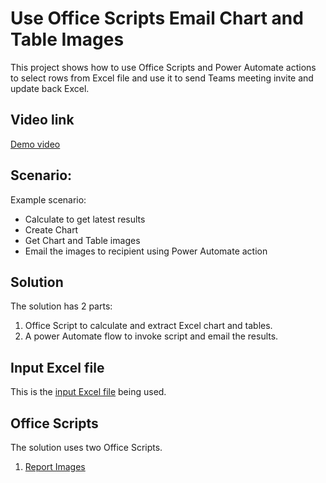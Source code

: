 # Use Office Scripts Email Chart and Table Images

This project shows how to use Office Scripts and Power Automate actions to select rows from Excel file and use it to send Teams meeting invite and update back Excel. 

## Video link

[Demo video](https://youtu.be/HyBdx52NOE8)


## Scenario: 

Example scenario:

* Calculate to get latest results
* Create Chart 
* Get Chart and Table images
* Email the images to recipient using Power Automate action

## Solution 

The solution has 2 parts: 

1. Office Script to calculate and extract Excel chart and tables. 
1. A power Automate flow to invoke script and email the results. 

## Input Excel file

This is the [input Excel file](Email-Chart-Table.xlsx) being used. 

## Office Scripts

The solution uses two Office Scripts. 

1. [Report Images](ReportImages.ts)


